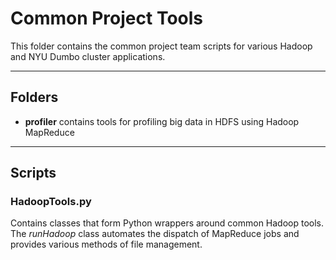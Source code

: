 # Common Project Tools
This folder contains the common project team scripts for various Hadoop and NYU Dumbo cluster applications.

***

## Folders
* **profiler** contains tools for profiling big data in HDFS using Hadoop MapReduce


***
## Scripts

### HadoopTools.py
Contains classes that form Python wrappers around common Hadoop tools. The *runHadoop* class automates the dispatch of MapReduce jobs and provides various methods of file management.

